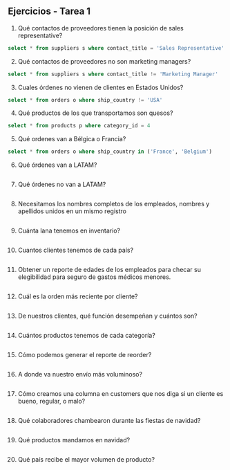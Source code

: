 ## Ejercicios - Tarea 1

1. Qué contactos de proveedores tienen la posición de sales representative?
~~~ sql
select * from suppliers s where contact_title = 'Sales Representative' 
~~~

2. Qué contactos de proveedores no son marketing managers?
~~~ sql 
select * from suppliers s where contact_title != 'Marketing Manager'  
~~~

3. Cuales órdenes no vienen de clientes en Estados Unidos?
~~~ sql 
select * from orders o where ship_country != 'USA' 
~~~

4. Qué productos de los que transportamos son quesos?
~~~ sql 
select * from products p where category_id = 4
~~~

5. Qué ordenes van a Bélgica o Francia?
~~~ sql 
select * from orders o where ship_country in ('France', 'Belgium')
~~~

6. Qué órdenes van a LATAM?
~~~ sql 

~~~

7. Qué órdenes no van a LATAM?
~~~ sql 

~~~

8. Necesitamos los nombres completos de los empleados, nombres y apellidos unidos en un mismo registro
~~~ sql 

~~~

9. Cuánta lana tenemos en inventario?
~~~ sql 

~~~

10. Cuantos clientes tenemos de cada país?
~~~ sql 

~~~

11. Obtener un reporte de edades de los empleados para checar su elegibilidad para seguro de gastos médicos menores.
~~~ sql 

~~~

12. Cuál es la orden más reciente por cliente?
~~~ sql 

~~~

13. De nuestros clientes, qué función desempeñan y cuántos son?
~~~ sql 

~~~

14. Cuántos productos tenemos de cada categoría?
~~~ sql 

~~~

15. Cómo podemos generar el reporte de reorder?
~~~ sql 

~~~

16. A donde va nuestro envío más voluminoso?
~~~ sql 

~~~

17. Cómo creamos una columna en customers que nos diga si un cliente es bueno, regular, o malo?
~~~ sql 

~~~

18. Qué colaboradores chambearon durante las fiestas de navidad?
~~~ sql 

~~~

19. Qué productos mandamos en navidad?
~~~ sql 

~~~

20. Qué país recibe el mayor volumen de producto?
~~~ sql 

~~~
